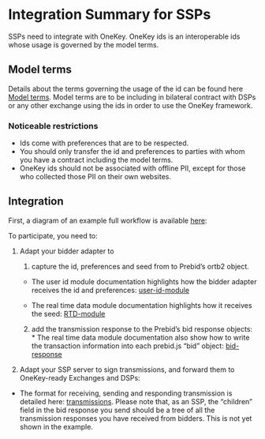# Integration Summary for SSPs
SSPs need to integrate with OneKey. OneKey ids is an interoperable ids whose usage is governed by the model terms.

## Model terms
Details about the terms governing the usage of the id can be found here [Model terms](/./model-terms/model-terms-v1.1.md). 
Model terms are to be including in bilateral contract with DSPs or any other exchange using the ids in order to use the OneKey framework.

### Noticeable restrictions

* Ids come with preferences that are to be respected.
* You should only transfer the id and preferences to parties with whom you have a contract including the model terms.
* OneKey ids should not be associated with offline PII, except for those who collected those PII on their own websites.


## Integration

First, a diagram of an example full workflow is available [here](/./mvp-spec/ad-auction.md#ad-auction-with-the-prebid-addressability-framework): 

To participate, you need to:
1.  Adapt your bidder adapter to
    
    1.  capture the id, preferences and seed from to Prebid’s ortb2 object.
    
      * The user id module documentation highlights how the bidder adapter receives the id and preferences: [user-id-module](https://github.com/openx/Prebid.js/blob/paf/modules/pafIdSystem.md)

      * The real time data module documentation highlights how it receives the seed: [RTD-module](https://github.com/openx/Prebid.js/blob/paf/modules/pafRtdProvider.md#data-for-bidders)
        
    2.  add the transmission response to the Prebid’s bid response objects:
            * The real time data module documentation also show how to write the transaction information into each prebid.js “bid” object: [bid-response](https://github.com/openx/Prebid.js/blob/paf/modules/pafRtdProvider.md#bidder-responses)
        
2.  Adapt your SSP server to sign transmissions, and forward them to OneKey-ready Exchanges and DSPs:
 * The format for receiving, sending and responding transmission is detailed here: [transmissions](/./mvp-spec/ad-auction.md#transmissions-with-openrtb). Please note that, as an SSP, the “children” field in the bid response you send should be a tree of all the transmission responses you have received from bidders. This is not yet shown in the example.

    
